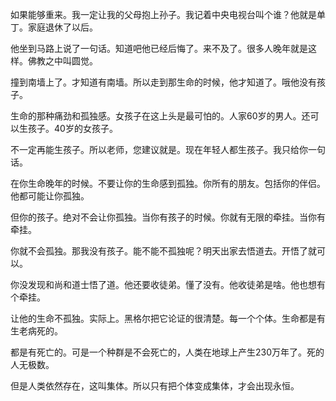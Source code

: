 如果能够重来。我一定让我的父母抱上孙子。我记着中央电视台叫个谁？他就是单丁。家庭退休了以后。

他坐到马路上说了一句话。知道吧他已经后悔了。来不及了。很多人晚年就是这样。佛教之中叫圆觉。

撞到南墙上了。才知道有南墙。所以走到那生命的时候，他才知道了。哦他没有孩子。

生命的那种痛劲和孤独感。女孩子在这上头是最可怕的。人家60岁的男人。还可以生孩子。40岁的女孩子。

不一定再能生孩子。所以老师，您建议就是。现在年轻人都生孩子。我只给你一句话。

在你生命晚年的时候。不要让你的生命感到孤独。你所有的朋友。包括你的伴侣。他都可能让你孤独。

但你的孩子。绝对不会让你孤独。当你有孩子的时候。你就有无限的牵挂。当你有牵挂。

你就不会孤独。那我没有孩子。能不能不孤独呢？明天出家去悟道去。开悟了就可以。

你没发现和尚和道士悟了道。他还要收徒弟。懂了没有。他收徒弟是啥。他也想有个牵挂。

让他的生命不孤独。实际上。黑格尔把它论证的很清楚。每一个个体。生命都是有生老病死的。

都是有死亡的。可是一个种群是不会死亡的，人类在地球上产生230万年了。死的人无极数。

但是人类依然存在，这叫集体。所以只有把个体变成集体，才会出现永恒。